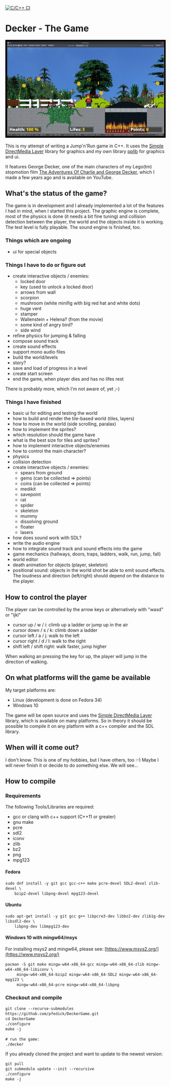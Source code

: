 [![C/C++ CI](https://github.com/pfedick/DeckerGame/actions/workflows/c-cpp.yml/badge.svg)](https://github.com/pfedick/DeckerGame/actions/workflows/c-cpp.yml)

# Decker - The Game

<p align="center">
  <img src="https://github.com/pfedick/DeckerGame/raw/main/res/screenshots/Screenshot_20210724_193500.jpg" />
</p>


This is my attempt of writing a Jump'n'Run game in C++. It uses the [Simple DirectMedia Layer](https://www.libsdl.org/) library for graphics and my own library [pplib](https://github.com/pfedick/pplib) for graphics and ui.

It features George Decker, one of the main characters of my Lego(tm) stopmotion film [The Adventures Of Charlie and George Decker](https://youtu.be/-aJDTe_obKI), which I made a few years ago and is available on YouTube.


## What's the status of the game?
The game is in development and I already implemented a lot of the features I
had in mind, when I started this project. The graphic engine is complete,
most of the physics is done (it needs a bit fine tuning) and collision detection
between the player, the world and the objects inside it is working. The
test level is fully playable. The sound engine is finished, too.

### Things which are ongoing
- ui for special objects

### Things I have to do or figure out
- create interactive objects / enemies:
    - locked door
    - key (used to unlock a locked door)
    - arrows from wall
    - scorpion
    - mushroom (white minifig with big red hat and white dots)
    - huge vent
    - stamper
    - Wallenstein + Helena? (from the movie) 
    - some kind of angry bird?
    - side wind
- refine physics for jumping & falling 
- compose sound track
- create sound effects
- support mono audio files
- build the world/levels
- story?
- save and load of progress in a level
- create start screen
- end the game, when player dies and has no lifes rest


There is probably more, which I'm not aware of, yet ;-)

### Things I have finished
- basic ui for editing and testing the world
- how to build and render the tile-based world (tiles, layers)
- how to move in the world (side scrolling, paralax)
- how to implement the sprites?
- which resolution should the game have
- what is the best size for tiles and sprites?
- how to implement interactive objects/enemies
- how to control the main character?
- physics
- collision detection
- create interactive objects / enemies:
    - spears from ground
    - gems (can be collected => points)
    - coins (can be collected  => points)
    - medikit
    - savepoint
    - rat
    - spider
    - skeleton
    - mummy
    - dissolving ground
    - floater
    - lasers
- how does sound work with SDL?
- write the audio engine
- how to integrate sound track and sound effects into the game    
- game mechanics (hallways, doors, traps, ladders, walk, run, jump, fall)
- world editor
- death animation for objects (player, skeleton)
- positional sound: objects in the world shot be able to emit sound effects.
  The loudness and direction (left/right) should depend on the distance to
  the player.

## How to control the player

The player can be controlled by the arrow keys or alternatively with "wasd" or "ijkl"
- cursor up / w / i: climb up a ladder or jump up in the air
- cursor down / s / k: climb down a ladder
- cursor left / a / j: walk to the left
- cursor right / d / l: walk to the right
- shift left / shift right: walk faster, jump higher

When walking an pressing the key for up, the player will jump in the direction of walking.


## On what platforms will the game be available
My target platforms are:

- Linux (development is done on Fedora 34)
- Windows 10

The game will be open source and uses the [Simple DirectMedia Layer](https://www.libsdl.org/)
library, which is available on many platforms. So in theory it should be possible to
compile it on any platform with a c++ compiler and the SDL library.

## When will it come out?
I don't know. This is one of my hobbies, but I have others, too :-)
Maybe I will never finish it or decide to do something else. We will see...

## How to compile
### Requirements
The following Tools/Libraries are required:
- gcc or clang with c++ support (C++11 or greater)
- gnu make
- pcre
- sdl2
- iconv
- zlib
- bz2
- png
- mpg123

#### Fedora
    sudo dnf install -y git gcc gcc-c++ make pcre-devel SDL2-devel zlib-devel \
        bzip2-devel libpng-devel mpg123-devel
        
#### Ubuntu
    sudo apt-get install -y git gcc g++ libpcre3-dev libbz2-dev zlib1g-dev libsdl2-dev \
        libpng-dev libmpg123-dev
        
#### Windows 10 with mingw64/msys

For installing msys2 and mingw64, please see: [https://www.msys2.org/](https://www.msys2.org/)

    pacman -S git make mingw-w64-x86_64-gcc mingw-w64-x86_64-zlib mingw-w64-x86_64-libiconv \
         mingw-w64-x86_64-bzip2 mingw-w64-x86_64-SDL2 mingw-w64-x86_64-mpg123 \
         mingw-w64-x86_64-pcre mingw-w64-x86_64-libpng


### Checkout and compile

    git clone --recurse-submodules https://github.com/pfedick/DeckerGame.git
    cd DeckerGame
    ./configure
    make -j
    
    # run the game:
    ./decker
    
If you already cloned the project and want to update to the newest version:

    git pull
    git submodule update --init --recursive
    ./configure
    make -j
    
    
    






